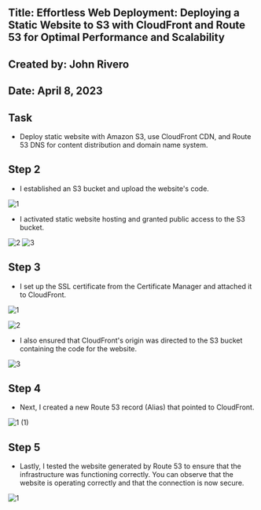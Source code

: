 
## Title: Effortless Web Deployment: Deploying a Static Website to S3 with CloudFront and Route 53 for Optimal Performance and Scalability

## Created by: John Rivero

## Date: April 8, 2023


## Task

- Deploy static website with Amazon S3, use CloudFront CDN, and Route 53 DNS for content distribution and domain name system.



## Step 2

- I established an S3 bucket and upload the website's code.

![1](https://user-images.githubusercontent.com/81208412/230704603-b5f6a106-c56d-48b4-bfd2-1c2a730a6fa2.jpg)

- I activated static website hosting and granted public access to the S3 bucket.

![2](https://user-images.githubusercontent.com/81208412/230704646-0b4708a6-9757-4a85-8cc6-89c38673b84a.jpg)
![3](https://user-images.githubusercontent.com/81208412/230704647-67a0f56a-30ce-481e-b81f-08ed9715d5d1.jpg)



## Step 3

- I set up the SSL certificate from the Certificate Manager and attached it to CloudFront.

![1](https://user-images.githubusercontent.com/81208412/230704730-fb76568b-f335-44c2-ae6c-55c44c107d03.jpg)

![2](https://user-images.githubusercontent.com/81208412/230704858-0e1b24c4-e7b3-4afa-85b3-0782c0dffffb.jpg)

- I also ensured that CloudFront's origin was directed to the S3 bucket containing the code for the website.

![3](https://user-images.githubusercontent.com/81208412/230704900-ca834b50-e910-4f3d-b18f-5b1c55ca23be.jpg)



## Step 4

- Next, I created a new Route 53 record (Alias) that pointed to CloudFront.

![1 (1)](https://user-images.githubusercontent.com/81208412/230704994-fc87c39d-b57d-43f5-b055-0e9cf8fd81dc.jpg)



## Step 5

- Lastly, I tested the website generated by Route 53 to ensure that the infrastructure was functioning correctly. You can observe that the website is operating correctly and that the connection is now secure.

![1](https://user-images.githubusercontent.com/81208412/230705214-c0befaeb-7769-4adb-8e9f-028c2b57b93d.jpg)












